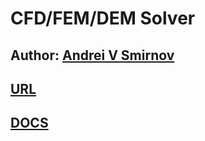 # CFD/FEM/DEM Solver 
## Author: [Andrei V Smirnov](andrei.v.smirnov@gmail.com)

## [URL](http://mulphys.com)

## [DOCS](doc/)


